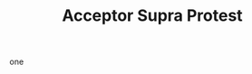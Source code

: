 ---
title: Acceptor Supra Protest
permalink: "/definitions/acceptor-supra-protest.html"
body: one
published_at: '2018-07-07'
layout: post
---